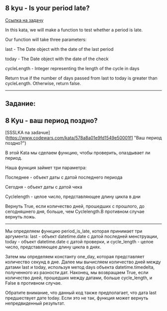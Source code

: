## 8 kyu - Is your period late?
[Ссылка на задачу](https://www.codewars.com/kata/578a8a01e9fd1549e50001f1 "Is your period late?")

In this kata, we will make a function to test whether a period is late.

Our function will take three parameters:

last - The Date object with the date of the last period

today - The Date object with the date of the check

cycleLength - Integer representing the length of the cycle in days


Return true if the number of days passed from last to today is greater than cycleLength. Otherwise, return false.

---
## Задание:

## 8 Kyu - ваш период поздно?
[SSSLKA na зadaчue] (https://www.codewars.com/kata/578a8a01e9fd1549e50001f1 "Ваш период поздно?")

В этой Kata мы сделаем функцию, чтобы проверить, опаздывает ли период.

Наша функция займет три параметра:

Последнее - объект даты с датой последнего периода

Сегодня - объект даты с датой чека

Cyclelength - целое число, представляющее длину цикла в дни


Вернуть True, если количество дней, прошедших с прошлого, до сегодняшнего дня, больше, чем Cyclelength.В противном случае вернуть ложь.

---

Мы определяем функцию period_is_late, которая принимает три аргумента: last - объект datetime.date с датой последней менструации, today - объект datetime.date с датой проверки, и cycle_length - целое число, представляющее длину цикла в днях.

Затем мы определяем константу one_day, которая представляет количество секунд в дне. Далее мы вычисляем количество дней между датами last и today, используя метод days объекта datetime.timedelta, полученного из разности дат. Наконец, мы возвращаем True, если количество дней, прошедших между датами, больше cycle_length, и False в противном случае.

Обратите внимание, что данный код также предполагает, что дата last предшествует дате today. Если это не так, функция может вернуть непредвиденный результат.